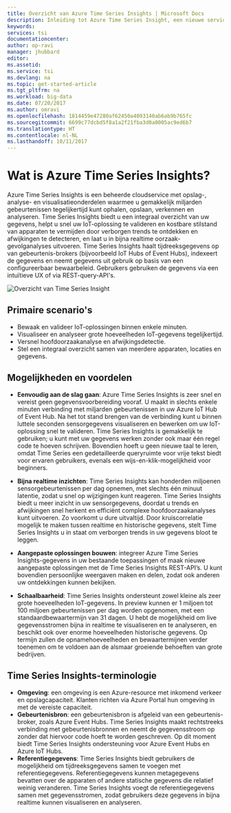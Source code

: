 ```yaml
---
title: Overzicht van Azure Time Series Insights | Microsoft Docs
description: Inleiding tot Azure Time Series Insight, een nieuwe service voor de analyse van tijdreeksgegevens en IoT-oplossingen
keywords: 
services: tsi
documentationcenter: 
author: op-ravi
manager: jhubbard
editor: 
ms.assetid: 
ms.service: tsi
ms.devlang: na
ms.topic: get-started-article
ms.tgt_pltfrm: na
ms.workload: big-data
ms.date: 07/20/2017
ms.author: omravi
ms.openlocfilehash: 1814459e47280af62450a4093140ab6ab9b765fc
ms.sourcegitcommit: 6699c77dcbd5f8a1a2f21fba3d0a0005ac9ed6b7
ms.translationtype: HT
ms.contentlocale: nl-NL
ms.lasthandoff: 10/11/2017
---
```

# <a name="what-is-azure-time-series-insights"></a>Wat is Azure Time Series Insights?

Azure Time Series Insights is een beheerde cloudservice met opslag-, analyse- en visualisatieonderdelen waarmee u gemakkelijk miljarden gebeurtenissen tegelijkertijd kunt ophalen, opslaan, verkennen en analyseren. Time Series Insights biedt u een integraal overzicht van uw gegevens, helpt u snel uw IoT-oplossing te valideren en kostbare stilstand van apparaten te vermijden door verborgen trends te ontdekken en afwijkingen te detecteren, en laat u in bijna realtime oorzaak-gevolganalyses uitvoeren. Time Series Insights haalt tijdreeksgegevens op van gebeurtenis-brokers (bijvoorbeeld IoT Hubs of Event Hubs), indexeert de gegevens en neemt gegevens uit gebruik op basis van een configureerbaar bewaarbeleid. Gebruikers gebruiken de gegevens via een intuïtieve UX of via REST-query-API's.

![Overzicht van Time Series Insight](media/overview/time-series-insights-overview-flow.png)

## <a name="primary-scenarios"></a>Primaire scenario's

* Bewaak en valideer IoT-oplossingen binnen enkele minuten.
* Visualiseer en analyseer grote hoeveelheden IoT-gegevens tegelijkertijd.
* Versnel hoofdoorzaakanalyse en afwijkingsdetectie.
* Stel een integraal overzicht samen van meerdere apparaten, locaties en gegevens.

## <a name="capabilities-and-benefits"></a>Mogelijkheden en voordelen

* **Eenvoudig aan de slag gaan**: Azure Time Series Insights is zeer snel en vereist geen gegevensvoorbereiding vooraf. U maakt in slechts enkele minuten verbinding met miljarden gebeurtenissen in uw Azure IoT Hub of Event Hub. Na het tot stand brengen van de verbinding kunt u binnen luttele seconden sensorgegevens visualiseren en bewerken om uw IoT-oplossing snel te valideren. Time Series Insights is gemakkelijk te gebruiken; u kunt met uw gegevens werken zonder ook maar één regel code te hoeven schrijven.  Bovendien hoeft u geen nieuwe taal te leren, omdat Time Series een gedetailleerde queryruimte voor vrije tekst biedt voor ervaren gebruikers, evenals een wijs-en-klik-mogelijkheid voor beginners.

* **Bijna realtime inzichten**: Time Series Insights kan honderden miljoenen sensorgebeurtenissen per dag opnemen, met slechts één minuut latentie, zodat u snel op wijzigingen kunt reageren. Time Series Insights biedt u meer inzicht in uw sensorgegevens, doordat u trends en afwijkingen snel herkent en efficiënt complexe hoofdoorzaakanalyses kunt uitvoeren. Zo voorkomt u dure uitvaltijd. Door kruiscorrelatie mogelijk te maken tussen realtime en historische gegevens, stelt Time Series Insights u in staat om verborgen trends in uw gegevens bloot te leggen.

* **Aangepaste oplossingen bouwen**: integreer Azure Time Series Insights-gegevens in uw bestaande toepassingen of maak nieuwe aangepaste oplossingen met de Time Series Insights REST-API’s. U kunt bovendien persoonlijke weergaven maken en delen, zodat ook anderen uw ontdekkingen kunnen bekijken.

* **Schaalbaarheid**: Time Series Insights ondersteunt zowel kleine als zeer grote hoeveelheden IoT-gegevens. In preview kunnen er 1 miljoen tot 100 miljoen gebeurtenissen per dag worden opgenomen, met een standaardbewaartermijn van 31 dagen. U hebt de mogelijkheid om live gegevensstromen bijna in realtime te visualiseren en te analyseren, en beschikt ook over enorme hoeveelheden historische gegevens. Op termijn zullen de opnamehoeveelheden en bewaartermijnen verder toenemen om te voldoen aan de alsmaar groeiende behoeften van grote bedrijven.

## <a name="time-series-insights-glossary"></a>Time Series Insights-terminologie

* **Omgeving**: een omgeving is een Azure-resource met inkomend verkeer en opslagcapaciteit.  Klanten richten via Azure Portal hun omgeving in met de vereiste capaciteit.
* **Gebeurtenisbron**: een gebeurtenisbron is afgeleid van een gebeurtenis-broker, zoals Azure Event Hubs.  Time Series Insights maakt rechtstreeks verbinding met gebeurtenisbronnen en neemt de gegevensstroom op zonder dat hiervoor code hoeft te worden geschreven. Op dit moment biedt Time Series Insights ondersteuning voor Azure Event Hubs en Azure IoT Hubs.
* **Referentiegegevens**: Time Series Insights biedt gebruikers de mogelijkheid om tijdreeksgegevens samen te voegen met referentiegegevens.  Referentiegegevens kunnen metagegevens bevatten over de apparaten of andere statische gegevens die relatief weinig veranderen. Time Series Insights voegt de referentiegegevens samen met gegevensstromen, zodat gebruikers deze gegevens in bijna realtime kunnen visualiseren en analyseren.
